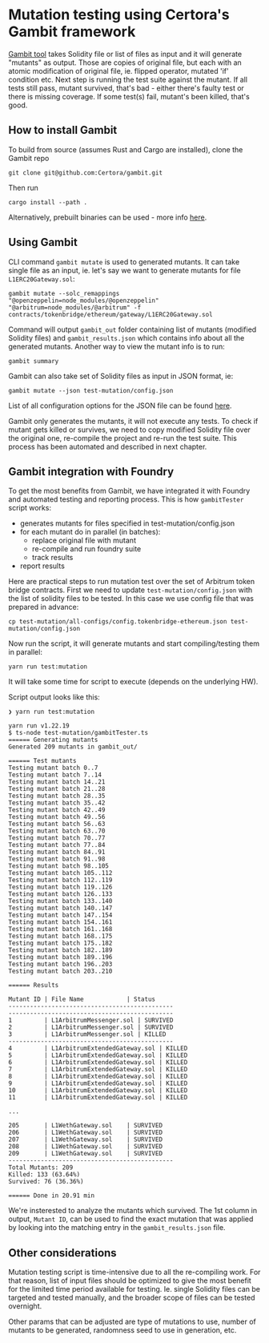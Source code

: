 # Mutation testing using Certora's Gambit framework

[Gambit tool](https://docs.certora.com/en/latest/docs/gambit/gambit.html) takes Solidity file or list of files as input and it will generate "mutants" as output. Those are copies of original file, but each with an atomic modification of original file, ie. flipped operator, mutated 'if' condition etc. Next step is running the test suite against the mutant. If all tests still pass, mutant survived, that's bad - either there's faulty test or there is missing coverage. If some test(s) fail, mutant's been killed, that's good.

## How to install Gambit
To build from source (assumes Rust and Cargo are installed), clone the Gambit repo
```
git clone git@github.com:Certora/gambit.git
```

Then run
```
cargo install --path .
```

Alternatively, prebuilt binaries can be used - more info [here](https://docs.certora.com/en/latest/docs/gambit/gambit.html#installation).


## Using Gambit
CLI command `gambit mutate` is used to generated mutants. It can take single file as an input, ie. let's say we want to generate mutants for file `L1ERC20Gateway.sol`:
```
gambit mutate --solc_remappings "@openzeppelin=node_modules/@openzeppelin" "@arbitrum=node_modules/@arbitrum" -f contracts/tokenbridge/ethereum/gateway/L1ERC20Gateway.sol
```

Command will output `gambit_out` folder containing list of mutants (modified Solidity files) and `gambit_results.json` which contains info about all the generated mutants. Another way to view the mutant info is to run:
```
gambit summary
```

Gambit can also take set of Solidity files as input in JSON format, ie:
```
gambit mutate --json test-mutation/config.json
```

List of all configuration options for the JSON file can be found [here](https://docs.certora.com/en/latest/docs/gambit/gambit.html#configuration-files).  
  
Gambit only generates the mutants, it will not execute any tests. To check if mutant gets killed or survives, we need to copy modified Solidity file over the original one, re-compile the project and re-run the test suite. This process has been automated and described in next chapter.

## Gambit integration with Foundry
To get the most benefits from Gambit, we have integrated it with Foundry and automated testing and reporting process. This is how `gambitTester` script works:
- generates mutants for files specified in test-mutation/config.json
- for each mutant do in parallel (in batches):
    - replace original file with mutant
    - re-compile and run foundry suite
    - track results
- report results
  
Here are practical steps to run mutation test over the set of Arbitrum token bridge contracts. First we need to update `test-mutation/config.json` with the list of solidity files to be tested. In this case we use config file that was prepared in advance:
```
cp test-mutation/all-configs/config.tokenbridge-ethereum.json test-mutation/config.json
``` 

Now run the script, it will generate mutants and start compiling/testing them in parallel:
```
yarn run test:mutation
```

It will take some time for script to execute (depends on the underlying HW).

Script output looks like this:
```
❯ yarn run test:mutation

yarn run v1.22.19
$ ts-node test-mutation/gambitTester.ts
====== Generating mutants
Generated 209 mutants in gambit_out/

====== Test mutants
Testing mutant batch 0..7
Testing mutant batch 7..14
Testing mutant batch 14..21
Testing mutant batch 21..28
Testing mutant batch 28..35
Testing mutant batch 35..42
Testing mutant batch 42..49
Testing mutant batch 49..56
Testing mutant batch 56..63
Testing mutant batch 63..70
Testing mutant batch 70..77
Testing mutant batch 77..84
Testing mutant batch 84..91
Testing mutant batch 91..98
Testing mutant batch 98..105
Testing mutant batch 105..112
Testing mutant batch 112..119
Testing mutant batch 119..126
Testing mutant batch 126..133
Testing mutant batch 133..140
Testing mutant batch 140..147
Testing mutant batch 147..154
Testing mutant batch 154..161
Testing mutant batch 161..168
Testing mutant batch 168..175
Testing mutant batch 175..182
Testing mutant batch 182..189
Testing mutant batch 189..196
Testing mutant batch 196..203
Testing mutant batch 203..210

====== Results

Mutant ID | File Name            | Status
----------------------------------------------
----------------------------------------------
1         | L1ArbitrumMessenger.sol | SURVIVED
2         | L1ArbitrumMessenger.sol | SURVIVED
3         | L1ArbitrumMessenger.sol | KILLED
----------------------------------------------
4         | L1ArbitrumExtendedGateway.sol | KILLED
5         | L1ArbitrumExtendedGateway.sol | KILLED
6         | L1ArbitrumExtendedGateway.sol | KILLED
7         | L1ArbitrumExtendedGateway.sol | KILLED
8         | L1ArbitrumExtendedGateway.sol | KILLED
9         | L1ArbitrumExtendedGateway.sol | KILLED
10        | L1ArbitrumExtendedGateway.sol | KILLED
11        | L1ArbitrumExtendedGateway.sol | KILLED

...

205       | L1WethGateway.sol    | SURVIVED
206       | L1WethGateway.sol    | SURVIVED
207       | L1WethGateway.sol    | SURVIVED
208       | L1WethGateway.sol    | SURVIVED
209       | L1WethGateway.sol    | SURVIVED
----------------------------------------------
Total Mutants: 209
Killed: 133 (63.64%)
Survived: 76 (36.36%)

====== Done in 20.91 min
```

We're insterested to analyze the mutants which survived. The 1st column in output, `Mutant ID`, can be used to find the exact mutation that was applied by looking into the matching entry in the `gambit_results.json` file.

## Other considerations
Mutation testing script is time-intensive due to all the re-compiling work. For that reason, list of input files should be optimized to give the most benefit for the limited time period available for testing. Ie. single Solidity files can be targeted and tested manually, and the broader scope of files can be tested overnight.

Other params that can be adjusted are type of mutations to use, number of mutants to be generated, randomness seed to use in generation, etc. 

